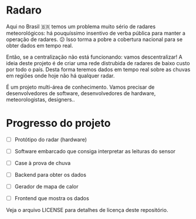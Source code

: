 # Radaro


Aqui no Brasil 🇧🇷 temos um problema muito sério de radares meteorológicos: há pouquíssimo insentivo de verba pública para manter a operação de radares. 😕 Isso torma a pobre a cobertura nacional para se obter dados em tempo real.

Então, se a centralização não está funcionando: vamos descentralizar! A ideia deste projeto é de criar uma rede distrubida de radares de baixo custo por todo o país. Desta forma teremos dados em tempo real sobre as chuvas em regiões onde hoje não há qualquer radar.

É um projeto multi-área de conhecimento. Vamos precisar de desenvolvedores de software, desenvolvedores de hardware, meteorologistas, designers..


# Progresso do projeto
- [ ] Protótipo do radar (hardware)
- [ ] Software embarcado que consiga interpretar as leituras do sensor
- [ ] Case à prova de chuva
- [ ] Backend para obter os dados
- [ ] Gerador de mapa de calor
- [ ] Frontend que mostra os dados



Veja o arquivo LICENSE para detalhes de licença deste repositório.
